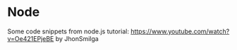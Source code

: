 # Node

Some code snippets from node.js tutorial:  https://www.youtube.com/watch?v=Oe421EPjeBE by JhonSmilga
